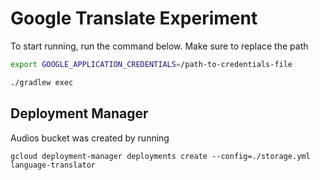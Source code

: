 # Google Translate Experiment

To start running, run the command below. Make sure to replace the path

```bash
export GOOGLE_APPLICATION_CREDENTIALS=/path-to-credentials-file

./gradlew exec
```

## Deployment Manager
Audios bucket was created by running

```
gcloud deployment-manager deployments create --config=./storage.yml language-translator
```